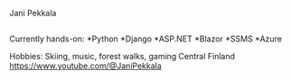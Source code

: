Jani Pekkala            
##
Currently hands-on:
*Python
*Django
*ASP.NET
*Blazor
*SSMS
*Azure

Hobbies: Skiing, music, forest walks, gaming
Central Finland
https://www.youtube.com/@JaniPekkala
<!---
Jaspak1778/Jaspak1778 is a ✨ special ✨ repository because its `README.md` (this file) appears on your GitHub profile.
You can click the Preview link to take a look at your changes.
--->
